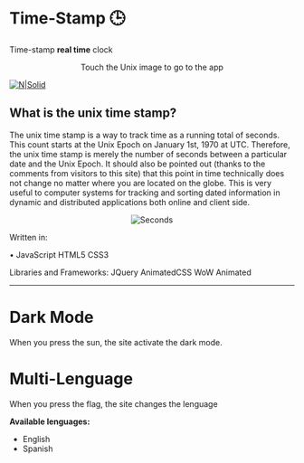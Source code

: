 # Time-Stamp 🕒
Time-stamp **real time** clock

<p align="center">
 Touch the Unix image to go to the app
</p>

[![N|Solid](https://logodix.com/logo/1102577.png)](https://escribano.tech/time-stamp/)


## What is the unix time stamp?

The unix time stamp is a way to track time as a running total of seconds. This count starts at the Unix Epoch on January 1st, 1970 at UTC. Therefore, the unix time stamp is merely the number of seconds between a particular date and the Unix Epoch. It should also be pointed out (thanks to the comments from visitors to this site) that this point in time technically does not change no matter where you are located on the globe. This is very useful to computer systems for tracking and sorting dated information in dynamic and distributed applications both online and client side.


<p align="center">
 <img src="https://i.ibb.co/fdLL88C/Screenshot-from-2021-05-26-12-37-23.png" alt="Seconds"/>
</p>


Written in:

• JavaScript HTML5 CSS3 

Libraries and Frameworks: JQuery AnimatedCSS WoW Animated

------------

# Dark Mode

When you press the sun, the site activate the dark mode.

# Multi-Lenguage

When you press the flag, the site changes the lenguage 

**Available lenguages:**

- English
- Spanish


